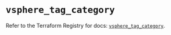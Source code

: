 # `vsphere_tag_category`

Refer to the Terraform Registry for docs: [`vsphere_tag_category`](https://registry.terraform.io/providers/vmware/vsphere/2.13.0/docs/resources/tag_category).

